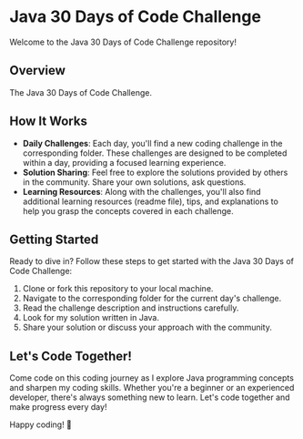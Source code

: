 # Java 30 Days of Code Challenge

Welcome to the Java 30 Days of Code Challenge repository!

## Overview
The Java 30 Days of Code Challenge.

## How It Works
- **Daily Challenges**: Each day, you'll find a new coding challenge in the corresponding folder. These challenges are designed to be completed within a day, providing a focused learning experience.
- **Solution Sharing**: Feel free to explore the solutions provided by others in the community. Share your own solutions, ask questions.
- **Learning Resources**: Along with the challenges, you'll also find additional learning resources (readme file), tips, and explanations to help you grasp the concepts covered in each challenge.

## Getting Started
Ready to dive in? Follow these steps to get started with the Java 30 Days of Code Challenge:
1. Clone or fork this repository to your local machine.
2. Navigate to the corresponding folder for the current day's challenge.
3. Read the challenge description and instructions carefully.
4. Look for my solution written in Java.
5. Share your solution or discuss your approach with the community.

## Let's Code Together!
Come code on this coding journey as I explore Java programming concepts and sharpen my coding skills. Whether you're a beginner or an experienced developer, there's always something new to learn. Let's code together and make progress every day!

Happy coding! 🚀
